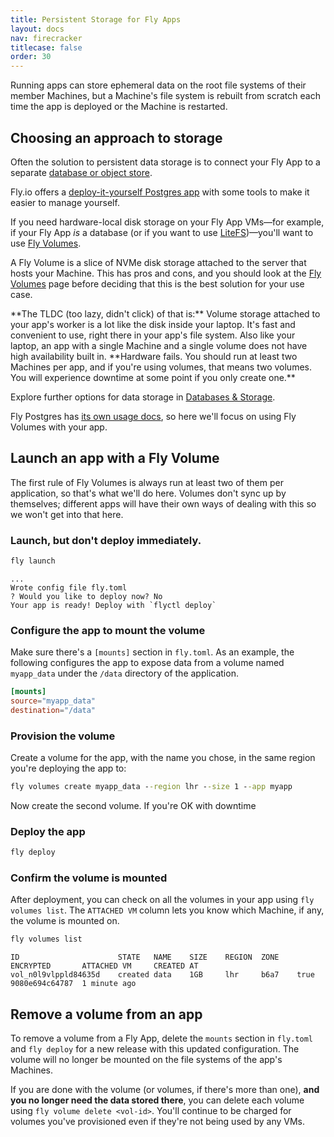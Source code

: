 ```yaml
---
title: Persistent Storage for Fly Apps
layout: docs
nav: firecracker
titlecase: false
order: 30
---
```


Running apps can store ephemeral data on the root file systems of their member Machines, but a Machine's file system is rebuilt from scratch each time the app is deployed or the Machine is restarted.


## Choosing an approach to storage

Often the solution to persistent data storage is to connect your Fly App to a separate [database or object store](/docs/database-storage-guides/).

Fly.io offers a [deploy-it-yourself Postgres app](/docs/postgres/) with some tools to make it easier to manage yourself.

If you need hardware-local disk storage on your Fly App VMs&mdash;for example, if your Fly App _is_ a database (or if you want to use [LiteFS](/docs/litefs))&mdash;you'll want to use [Fly Volumes](/docs/reference/volumes/).

A Fly Volume is a slice of NVMe disk storage attached to the server that hosts your Machine. This has pros and cons, and you should look at the [Fly Volumes](/docs/reference/volumes/) page before deciding that this is the best solution for your use case.

<div class="callout">
**The TLDC (too lazy, didn't click) of that is:** Volume storage attached to your app's worker is a lot like the disk inside your laptop. It's fast and convenient to use, right there in your app's file system. Also like your laptop, an app with a single Machine and a single volume does not have high availability built in. **Hardware fails. You should run at least two Machines per app, and if you're using volumes, that means two volumes. You will experience downtime at some point if you only create one.**
</div>

Explore further options for data storage in [Databases & Storage](/docs/database-storage-guides/).

Fly Postgres has [its own usage docs](/docs/postgres/), so here we'll focus on using Fly Volumes with your app.

## Launch an app with a Fly Volume

The first rule of Fly Volumes is always run at least two of them per application, so that's what we'll do here. Volumes don't sync up by themselves; different apps will have their own ways of dealing with this so we won't get into that here.

### Launch, but don't deploy immediately.

```cmd
fly launch 
```
```out
...
Wrote config file fly.toml
? Would you like to deploy now? No
Your app is ready! Deploy with `flyctl deploy`
```

### Configure the app to mount the volume

Make sure there's a `[mounts]` section in `fly.toml`. As an example, the following configures the app to expose data from a volume named `myapp_data` under the `/data` directory of the application.

```toml
[mounts]
source="myapp_data"
destination="/data"
```

### Provision the volume

Create a volume for the app, with the name you chose, in the same region you're deploying the app to:

```cmd
fly volumes create myapp_data --region lhr --size 1 --app myapp
```

Now create the second volume. If you're OK with downtime

### Deploy the app

```cmd
fly deploy 
```

### Confirm the volume is mounted

After deployment, you can check on all the volumes in your app using `fly volumes list`. The `ATTACHED VM` column lets you know which Machine, if any, the volume is mounted on.

```cmd
fly volumes list
```
```out
ID                      STATE   NAME    SIZE    REGION  ZONE    ENCRYPTED       ATTACHED VM     CREATED AT     
vol_n0l9vlppld84635d    created data    1GB     lhr     b6a7    true            9080e694c64787  1 minute ago 
```

## Remove a volume from an app

To remove a volume from a Fly App, delete the `mounts` section in `fly.toml` and `fly deploy` for a new release with this updated configuration. The volume will no longer be mounted on the file systems of the app's Machines.

If you are done with the volume (or volumes, if there's more than one), **and you no longer need the data stored there**, you can delete each volume using `fly volume delete <vol-id>`. You'll continue to be charged for volumes you've provisioned even if they're not being used by any VMs.